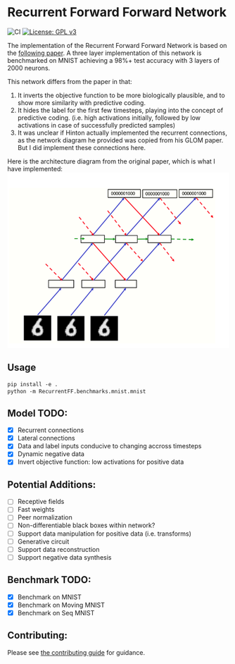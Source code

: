 # Recurrent Forward Forward Network

![CI](https://github.com/and-rewsmith/RecurrentForwardForward/actions/workflows/ci.yaml/badge.svg?branch=main)
[![License: GPL v3](https://img.shields.io/badge/License-GPLv3-blue.svg)](https://www.gnu.org/licenses/gpl-3.0)

The implementation of the Recurrent Forward Forward Network is based on the [following paper](https://arxiv.org/abs/2212.13345). A three layer implementation of this network is benchmarked on MNIST achieving a 98%+ test accuracy with 3 layers of 2000 neurons.

This network differs from the paper in that:
1. It inverts the objective function to be more biologically plausible, and to show more similarity with predictive coding.
2. It hides the label for the first few timesteps, playing into the concept of predictive coding. (i.e. high activations initially, followed by low activations in case of successfully predicted samples)
3. It was unclear if Hinton actually implemented the recurrent connections, as the network diagram he provided was copied from his GLOM paper. But I did implement these connections here.

Here is the architecture diagram from the original paper, which is what I have implemented:
![Recurrent Forward Forward Network](img/Fig3.png "Recurrent Forward Forward")

## Usage

```
pip install -e .
python -m RecurrentFF.benchmarks.mnist.mnist
```

## Model TODO:
- [x] Recurrent connections
- [x] Lateral connections
- [x] Data and label inputs conducive to changing accross timesteps
- [x] Dynamic negative data
- [x] Invert objective function: low activations for positive data

## Potential Additions:
- [ ] Receptive fields
- [ ] Fast weights
- [ ] Peer normalization
- [ ] Non-differentiable black boxes within network?
- [ ] Support data manipulation for positive data (i.e. transforms)
- [ ] Generative circuit
- [ ] Support data reconstruction
- [ ] Support negative data synthesis

## Benchmark TODO:

- [x] Benchmark on MNIST
- [x] Benchmark on Moving MNIST
- [x] Benchmark on Seq MNIST

## Contributing:

Please see [the contributing guide](CONTRIBUTING.md) for guidance.
